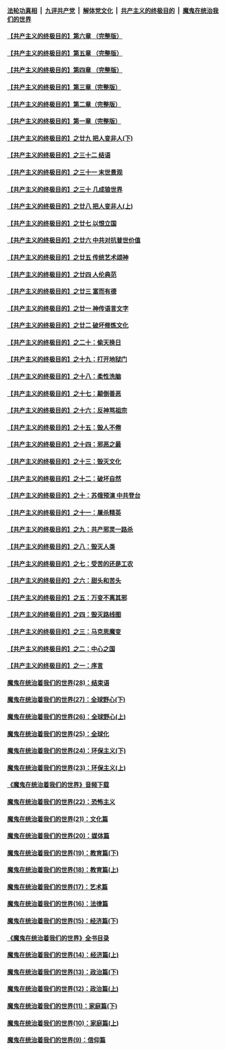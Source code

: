 ####  [法轮功真相](../../../../basic/blob/master/README.md?t=06081831) &nbsp;|&nbsp; [九评共产党](../../../../9ping.md/blob/master/README.md?t=06081831) &nbsp;|&nbsp; [解体党文化](../../../../jtdwh.md/blob/master/README.md?t=06081831)  &nbsp;|&nbsp; [共产主义的终极目的](../../../../gczydzjmd.md/blob/master/README.md?t=06081831) &nbsp;|&nbsp; [魔鬼在统治我们的世界](../../../../mgztzwmdsj.md/blob/master/README.md?t=06081831) 

#### [【共产主义的终极目的】第六章 （完整版）](../pages/nsc422/n11428913.md?t=06081831) 

#### [【共产主义的终极目的】第五章 （完整版）](../pages/nsc422/n11428912.md?t=06081831) 

#### [【共产主义的终极目的】第四章 （完整版）](../pages/nsc422/n11428907.md?t=06081831) 

#### [【共产主义的终极目的】第三章（完整版）](../pages/nsc422/n11428848.md?t=06081831) 

#### [【共产主义的终极目的】第二章（完整版）](../pages/nsc422/n11428831.md?t=06081831) 

#### [【共产主义的终极目的】第一章（完整版）](../pages/nsc422/n11417651.md?t=06081831) 

#### [【共产主义的终极目的】之廿九 把人变非人(下)](../pages/nsc422/n11344140.md?t=06081831) 

#### [【共产主义的终极目的】之三十二 结语](../pages/nsc422/n11360535.md?t=06081831) 

#### [【共产主义的终极目的】之三十一 末世景观](../pages/nsc422/n11351129.md?t=06081831) 

#### [【共产主义的终极目的】之三十 几成狼世界](../pages/nsc422/n11348280.md?t=06081831) 

#### [【共产主义的终极目的】之廿八 把人变非人(上)](../pages/nsc422/n11340492.md?t=06081831) 

#### [【共产主义的终极目的】之廿七 以恨立国](../pages/nsc422/n11336944.md?t=06081831) 

#### [【共产主义的终极目的】之廿六 中共对抗普世价值](../pages/nsc422/n11324785.md?t=06081831) 

#### [【共产主义的终极目的】之廿五 传统艺术颂神](../pages/nsc422/n11296396.md?t=06081831) 

#### [【共产主义的终极目的】之廿四 人伦典范](../pages/nsc422/n11296397.md?t=06081831) 

#### [【共产主义的终极目的】之廿三 富而有德](../pages/nsc422/n11283598.md?t=06081831) 

#### [【共产主义的终极目的】之廿一 神传语言文字](../pages/nsc422/n11263265.md?t=06081831) 

#### [【共产主义的终极目的】之廿二 破坏修炼文化](../pages/nsc422/n11245728.md?t=06081831) 

#### [【共产主义的终极目的】之二十：偷天换日](../pages/nsc422/n11238846.md?t=06081831) 

#### [【共产主义的终极目的】之十九：打开地狱门](../pages/nsc422/n11206376.md?t=06081831) 

#### [【共产主义的终极目的】之十八：柔性洗脑](../pages/nsc422/n11199994.md?t=06081831) 

#### [【共产主义的终极目的】之十七：颠倒善恶](../pages/nsc422/n11179782.md?t=06081831) 

#### [【共产主义的终极目的】之十六：反神骂祖宗](../pages/nsc422/n11166798.md?t=06081831) 

#### [【共产主义的终极目的】之十五：毁人不倦](../pages/nsc422/n11166792.md?t=06081831) 

#### [【共产主义的终极目的】之十四：邪恶之最](../pages/nsc422/n11150249.md?t=06081831) 

#### [【共产主义的终极目的】之十三：毁灭文化](../pages/nsc422/n11135227.md?t=06081831) 

#### [【共产主义的终极目的】之十二：破坏自然](../pages/nsc422/n11135214.md?t=06081831) 

#### [【共产主义的终极目的】之十：苏俄预演 中共登台](../pages/nsc422/n11118424.md?t=06081831) 

#### [【共产主义的终极目的】之十一：屠杀精英](../pages/nsc422/n11118442.md?t=06081831) 

#### [【共产主义的终极目的】之九：共产邪灵一路杀](../pages/nsc422/n11114139.md?t=06081831) 

#### [【共产主义的终极目的】之八：毁灭人类](../pages/nsc422/n11108503.md?t=06081831) 

#### [【共产主义的终极目的】之七：受苦的还是工农](../pages/nsc422/n11101809.md?t=06081831) 

#### [【共产主义的终极目的】之六：甜头和苦头](../pages/nsc422/n11096971.md?t=06081831) 

#### [【共产主义的终极目的】之五：万变不离其邪](../pages/nsc422/n11091285.md?t=06081831) 

#### [【共产主义的终极目的】之四：毁灭路线图](../pages/nsc422/n11086284.md?t=06081831) 

#### [【共产主义的终极目的】之三：马克思魔变](../pages/nsc422/n11061941.md?t=06081831) 

#### [【共产主义的终极目的】之二：中心之国](../pages/nsc422/n11047728.md?t=06081831) 

#### [【共产主义的终极目的】之一：序言](../pages/nsc422/n11086077.md?t=06081831) 

#### [魔鬼在统治着我们的世界(28)：结束语](../pages/nsc422/n10936246.md?t=06081831) 

#### [魔鬼在统治着我们的世界(27)：全球野心(下)](../pages/nsc422/n10928319.md?t=06081831) 

#### [魔鬼在统治着我们的世界(26)：全球野心(上)](../pages/nsc422/n10900318.md?t=06081831) 

#### [魔鬼在统治着我们的世界(25)：全球化](../pages/nsc422/n10788205.md?t=06081831) 

#### [魔鬼在统治着我们的世界(24)：环保主义(下)](../pages/nsc422/n10695307.md?t=06081831) 

#### [魔鬼在统治着我们的世界(23)：环保主义(上)](../pages/nsc422/n10688613.md?t=06081831) 

#### [《魔鬼在统治着我们的世界》音频下载](../pages/nsc422/n10635553.md?t=06081831) 

#### [魔鬼在统治着我们的世界(22)：恐怖主义](../pages/nsc422/n10614727.md?t=06081831) 

#### [魔鬼在统治着我们的世界(21)：文化篇](../pages/nsc422/n10597706.md?t=06081831) 

#### [魔鬼在统治着我们的世界(20)：媒体篇](../pages/nsc422/n10586579.md?t=06081831) 

#### [魔鬼在统治着我们的世界(19)：教育篇(下)](../pages/nsc422/n10564808.md?t=06081831) 

#### [魔鬼在统治着我们的世界(18)：教育篇(上)](../pages/nsc422/n10526970.md?t=06081831) 

#### [魔鬼在统治着我们的世界(17)：艺术篇](../pages/nsc422/n10499093.md?t=06081831) 

#### [魔鬼在统治着我们的世界(16)：法律篇](../pages/nsc422/n10485969.md?t=06081831) 

#### [魔鬼在统治着我们的世界(15)：经济篇(下)](../pages/nsc422/n10469975.md?t=06081831) 

#### [《魔鬼在统治着我们的世界》全书目录](../pages/nsc422/n10464261.md?t=06081831) 

#### [魔鬼在统治着我们的世界(14)：经济篇(上)](../pages/nsc422/n10457370.md?t=06081831) 

#### [魔鬼在统治着我们的世界(13)：政治篇(下)](../pages/nsc422/n10448270.md?t=06081831) 

#### [魔鬼在统治着我们的世界(12)：政治篇(上)](../pages/nsc422/n10444576.md?t=06081831) 

#### [魔鬼在统治着我们的世界(11)：家庭篇(下)](../pages/nsc422/n10440961.md?t=06081831) 

#### [魔鬼在统治着我们的世界(10)：家庭篇(上)](../pages/nsc422/n10435448.md?t=06081831) 

#### [魔鬼在统治着我们的世界(9)：信仰篇](../pages/nsc422/n10432159.md?t=06081831) 

